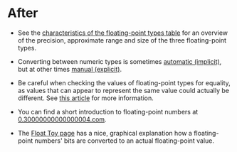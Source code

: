 # After

- See the [characteristics of the floating-point types table][docs-microsoft.com-characteristics-of-the-floating-point-types] for an overview of the precision, approximate range and size of the three floating-point types.

- Converting between numeric types is sometimes [automatic (implicit)][docs-microsoft.com-implicit-numeric-conversion], but at other times [manual (explicit)][docs-microsoft.com-explicit-numeric-conversion].

- Be careful when checking the values of floating-point types for equality, as values that can appear to represent the same value could actually be different. See [this article][docs.microsoft.com_precision-in-comparisons] for more information.

- You can find a short introduction to floating-point numbers at [0.30000000000000004.com][0.30000000000000004.com].

- The [Float Toy page][evanw.github.io-float-toy] has a nice, graphical explanation how a floating-point numbers' bits are converted to an actual floating-point value.

[docs-microsoft.com-explicit-numeric-conversion]: https://docs.microsoft.com/en-us/dotnet/csharp/language-reference/builtin-types/numeric-conversions#explicit-numeric-conversions
[docs-microsoft.com-implicit-numeric-conversion]: https://docs.microsoft.com/en-us/dotnet/csharp/language-reference/builtin-types/numeric-conversions#implicit-numeric-conversions
[docs-microsoft.com-characteristics-of-the-floating-point-types]: https://docs.microsoft.com/en-us/dotnet/csharp/language-reference/builtin-types/floating-point-numeric-types#characteristics-of-the-floating-point-types
[docs.microsoft.com_precision-in-comparisons]: https://docs.microsoft.com/en-us/dotnet/api/system.double.equals#precision-in-comparisons
[0.30000000000000004.com]: https://0.30000000000000004.com/
[evanw.github.io-float-toy]: https://evanw.github.io/float-toy/
